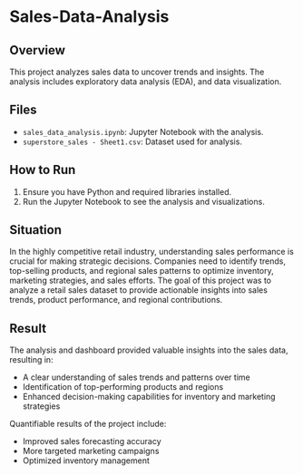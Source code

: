# Sales-Data-Analysis

## Overview
This project analyzes sales data to uncover trends and insights. The analysis includes exploratory data analysis (EDA), and data visualization.

## Files
- `sales_data_analysis.ipynb`: Jupyter Notebook with the analysis.
- `superstore_sales - Sheet1.csv`: Dataset used for analysis.

## How to Run
1. Ensure you have Python and required libraries installed.
2. Run the Jupyter Notebook to see the analysis and visualizations.
   
## Situation

In the highly competitive retail industry, understanding sales performance is crucial for making strategic decisions. Companies need to identify trends, top-selling products, and regional sales patterns to optimize inventory, marketing strategies, and sales efforts. The goal of this project was to analyze a retail sales dataset to provide actionable insights into sales trends, product performance, and regional contributions.

## Result

The analysis and dashboard provided valuable insights into the sales data, resulting in:

- A clear understanding of sales trends and patterns over time
- Identification of top-performing products and regions
- Enhanced decision-making capabilities for inventory and marketing strategies

Quantifiable results of the project include:

- Improved sales forecasting accuracy
- More targeted marketing campaigns
- Optimized inventory management
